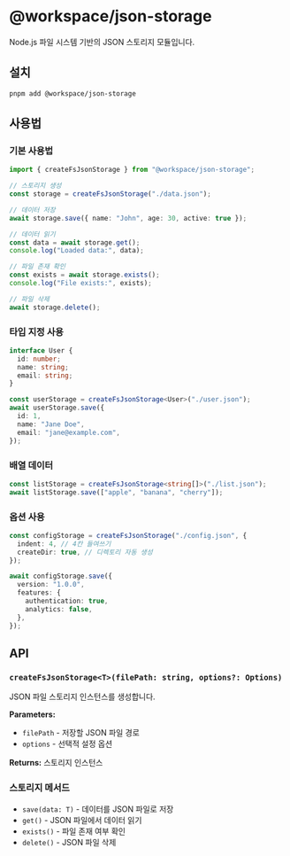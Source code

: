 # @workspace/json-storage

Node.js 파일 시스템 기반의 JSON 스토리지 모듈입니다.

## 설치

```bash
pnpm add @workspace/json-storage
```

## 사용법

### 기본 사용법

```typescript
import { createFsJsonStorage } from "@workspace/json-storage";

// 스토리지 생성
const storage = createFsJsonStorage("./data.json");

// 데이터 저장
await storage.save({ name: "John", age: 30, active: true });

// 데이터 읽기
const data = await storage.get();
console.log("Loaded data:", data);

// 파일 존재 확인
const exists = await storage.exists();
console.log("File exists:", exists);

// 파일 삭제
await storage.delete();
```

### 타입 지정 사용

```typescript
interface User {
  id: number;
  name: string;
  email: string;
}

const userStorage = createFsJsonStorage<User>("./user.json");
await userStorage.save({
  id: 1,
  name: "Jane Doe",
  email: "jane@example.com",
});
```

### 배열 데이터

```typescript
const listStorage = createFsJsonStorage<string[]>("./list.json");
await listStorage.save(["apple", "banana", "cherry"]);
```

### 옵션 사용

```typescript
const configStorage = createFsJsonStorage("./config.json", {
  indent: 4, // 4칸 들여쓰기
  createDir: true, // 디렉토리 자동 생성
});

await configStorage.save({
  version: "1.0.0",
  features: {
    authentication: true,
    analytics: false,
  },
});
```

## API

### `createFsJsonStorage<T>(filePath: string, options?: Options)`

JSON 파일 스토리지 인스턴스를 생성합니다.

**Parameters:**

- `filePath` - 저장할 JSON 파일 경로
- `options` - 선택적 설정 옵션

**Returns:** 스토리지 인스턴스

### 스토리지 메서드

- `save(data: T)` - 데이터를 JSON 파일로 저장
- `get()` - JSON 파일에서 데이터 읽기
- `exists()` - 파일 존재 여부 확인
- `delete()` - JSON 파일 삭제
